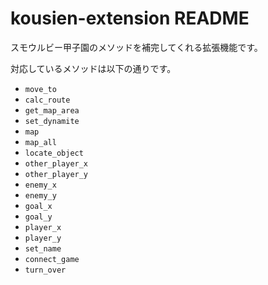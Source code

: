 # kousien-extension README

スモウルビー甲子園のメソッドを補完してくれる拡張機能です。

対応しているメソッドは以下の通りです。

- `move_to`
- `calc_route`
- `get_map_area`
- `set_dynamite`
- `map`
- `map_all`
- `locate_object`
- `other_player_x`
- `other_player_y`
- `enemy_x`
- `enemy_y`
- `goal_x`
- `goal_y`
- `player_x`
- `player_y`
- `set_name`
- `connect_game`
- `turn_over`
